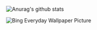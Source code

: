 ![Anurag's github stats](https://github-readme-stats.vercel.app/api?username=EternalTimes&count_private=true&theme=dark)

![Bing Everyday Wallpaper Picture](https://uploadbeta.com/api/pictures/random/?key=BingEverydayWallpaperPicture)
